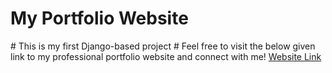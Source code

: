 <h1> My Portfolio Website </h1>
# This is my first Django-based project 
# Feel free to visit the below given link to my professional portfolio website  and connect with me!
<a href="https://anushkabhattacharji.pythonanywhere.com/" target="main"> Website Link</a>
